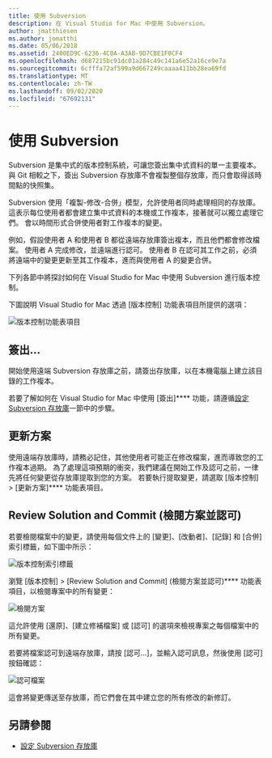 ```yaml
---
title: 使用 Subversion
description: 在 Visual Studio for Mac 中使用 Subversion。
author: jmatthiesen
ms.author: jomatthi
ms.date: 05/06/2018
ms.assetid: 2400ED9C-6236-4C0A-A3AB-9D7CBE1F0CF4
ms.openlocfilehash: d687215bc91dc01a284c49c141a6e52a16ce9e7a
ms.sourcegitcommit: 6cfffa72af599a9d667249caaaa411bb28ea69fd
ms.translationtype: MT
ms.contentlocale: zh-TW
ms.lasthandoff: 09/02/2020
ms.locfileid: "67692131"
---
```

# <a name="working-with-subversion"></a>使用 Subversion

Subversion 是集中式的版本控制系統，可讓您簽出集中式資料的單一主要複本。 與 Git 相較之下，簽出 Subversion 存放庫不會複製整個存放庫，而只會取得該時間點的快照集。

Subversion 使用「複製-修改-合併」模型，允許使用者同時處理相同的存放庫。 這表示每位使用者都會建立集中式資料的本機或工作複本，接著就可以獨立處理它們。 會以時間形式合併使用者對工作複本的變更。

例如，假設使用者 A 和使用者 B 都從遠端存放庫簽出複本，而且他們都會修改檔案。 使用者 A 完成修改，並遠端進行認可。 使用者 B 在認可其工作之前，必須將遠端中的變更更新至其工作複本，進而與使用者 A 的變更合併。

下列各節中將探討如何在 Visual Studio for Mac 中使用 Subversion 進行版本控制。

下圖說明 Visual Studio for Mac 透過 [版本控制] 功能表項目所提供的選項：

![版本控制功能表項目](media/version-control-svnVersionControlMenu.png)

## <a name="checkout"></a>簽出...

開始使用遠端 Subversion 存放庫之前，請簽出存放庫，以在本機電腦上建立該目錄的工作複本。

若要了解如何在 Visual Studio for Mac 中使用 [簽出]**** 功能，請遵循[設定 Subversion 存放庫](set-up-subversion-repository.md)一節中的步驟。

## <a name="update-solution"></a>更新方案

使用遠端存放庫時，請務必記住，其他使用者可能正在修改檔案，進而導致您的工作複本過期。 為了處理這項預期的衝突，我們建議在開始工作及認可之前，一律先將任何變更從存放庫提取到您的方案。 若要執行提取變更，請選取 [版本控制] > [更新方案]**** 功能表項目。

## <a name="review-solution-and-commit"></a>Review Solution and Commit (檢閱方案並認可)

若要檢閱檔案中的變更，請使用每個文件上的 [變更]、[改動者]、[記錄] 和 [合併] 索引標籤，如下圖中所示：

![版本控制索引標籤](media/version-control-vcTabs.png)

瀏覽 [版本控制] > [Review Solution and Commit] (檢閱方案並認可)**** 功能表項目，以檢閱專案中的所有變更：

![檢閱方案](media/version-control-vcStatus.png)

這允許使用 [還原]、[建立修補檔案] 或 [認可] 的選項來檢視專案之每個檔案中的所有變更。

若要將檔案認可到遠端存放庫，請按 [認可...]，並輸入認可訊息，然後使用 [認可] 按鈕確認：

![認可檔案](media/version-control-svnCommit.png)

這會將變更傳送至存放庫，而它們會在其中建立您的所有修改的新修訂。

## <a name="see-also"></a>另請參閱

- [設定 Subversion 存放庫](set-up-subversion-repository.md)
